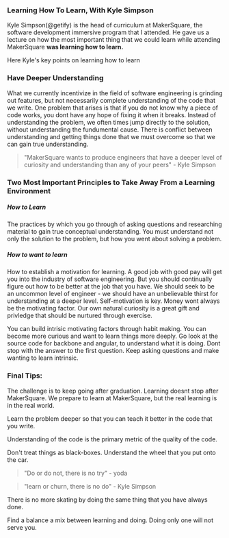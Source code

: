 ### Learning How To Learn, With Kyle Simpson

Kyle Simpson(@getify) is the head of curriculum at MakerSquare, the software development immersive program that I attended. He gave us a lecture on how the most important thing that we could learn while attending MakerSquare **was learning how to learn.**

Here Kyle's key points on learning how to learn

### Have Deeper Understanding

What we currently incentivize in the field of software engineering is grinding out features, but not necessarily complete understanding of the code that we write. One problem that arises is that if you do not know why a piece of code works, you dont have any hope of fixing it when it breaks. Instead of understanding the problem, we often times jump directly to the solution, without understanding the fundumental cause. There is conflict between understanding and getting things done that we must overcome so that we can gain true understanding.

> "MakerSquare wants to produce engineers that have a deeper level of
> curiosity and understanding than any of your peers" - Kyle Simpson

### Two Most Important Principles to Take Away From a Learning Environment

##### How to Learn

The practices by which you go through of asking questions and researching material to gain true conceptual understanding. You must understand not only the solution to the problem, but how you went about solving a problem.

##### How to want to learn

How to establish a motivation for learning. A good job with good pay will get you into the industry of software engineering. But you should continually figure out how to be better at the job that you have. We should seek to be an uncommon level of engineer - we should have an unbelievable thirst for understanding at a deeper level. Self-motivation is key. Money wont always be the motivating factor. Our own natural curiosity is a great gift and privledge that should be nurtured through exercise.

You can build intrisic motivating factors through habit making. You can become more curious and want to learn things more deeply. Go look at the source code for backbone and angular, to understand what it is doing. Dont stop with the answer to the first question. Keep asking questions and make wanting to learn intrinsic.

### Final Tips:

The challenge is to keep going after graduation. Learning doesnt stop after MakerSquare. We prepare to learn at MakerSquare, but the real learning is in the real world.

Learn the problem deeper so that you can teach it better in the code that you write.

Understanding of the code is the primary metric of the quality of the code.

Don't treat things as black-boxes. Understand the wheel that you put onto the car.

> "Do or do not, there is no try" - yoda

> "learn or churn, there is no do" - Kyle Simpson

There is no more skating by doing the same thing that you have always done.

Find a balance a mix between learning and doing. Doing only one will not serve you.
